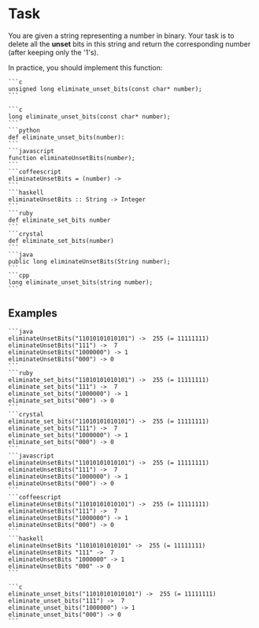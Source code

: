 # Task

You are given a string representing a number in binary. Your task is to delete all the **unset** bits in this string and return the corresponding number (after keeping only the '1's). 

In practice, you should implement this function:

~~~if:nasm
```c
unsigned long eliminate_unset_bits(const char* number);
```
~~~
~~~if-not:nasm
```c
long eliminate_unset_bits(const char* number);
```
```python
def eliminate_unset_bits(number):
```
```javascript
function eliminateUnsetBits(number);
```
```coffeescript
eliminateUnsetBits = (number) ->
```
```haskell
eliminateUnsetBits :: String -> Integer
```
```ruby
def eliminate_set_bits number
```
```crystal
def eliminate_set_bits(number)
```
```java
public long eliminateUnsetBits(String number);
```
```cpp
long eliminate_unset_bits(string number);
```
~~~

## Examples

~~~if:java,ruby,javascript,coffeescript,crystal,haskell
```java
eliminateUnsetBits("11010101010101") ->  255 (= 11111111)
eliminateUnsetBits("111") ->  7
eliminateUnsetBits("1000000") -> 1
eliminateUnsetBits("000") -> 0
```
```ruby
eliminate_set_bits("11010101010101") ->  255 (= 11111111)
eliminate_set_bits("111") ->  7
eliminate_set_bits("1000000") -> 1
eliminate_set_bits("000") -> 0
```
```crystal
eliminate_set_bits("11010101010101") ->  255 (= 11111111)
eliminate_set_bits("111") ->  7
eliminate_set_bits("1000000") -> 1
eliminate_set_bits("000") -> 0
```
```javascript
eliminateUnsetBits("11010101010101") ->  255 (= 11111111)
eliminateUnsetBits("111") ->  7
eliminateUnsetBits("1000000") -> 1
eliminateUnsetBits("000") -> 0
```
```coffeescript
eliminateUnsetBits("11010101010101") ->  255 (= 11111111)
eliminateUnsetBits("111") ->  7
eliminateUnsetBits("1000000") -> 1
eliminateUnsetBits("000") -> 0
```
```haskell
eliminateUnsetBits "11010101010101" ->  255 (= 11111111)
eliminateUnsetBits "111" ->  7
eliminateUnsetBits "1000000" -> 1
eliminateUnsetBits "000" -> 0
```
~~~
~~~if-not:java,ruby,javascript,crystal,coffeescript,haskell
```c
eliminate_unset_bits("11010101010101") ->  255 (= 11111111)
eliminate_unset_bits("111") ->  7
eliminate_unset_bits("1000000") -> 1
eliminate_unset_bits("000") -> 0
```
~~~
